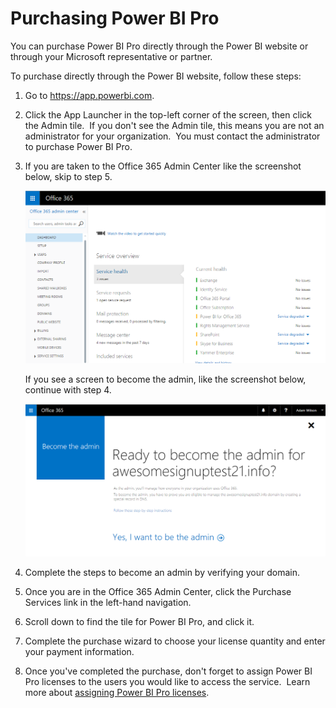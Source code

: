 ﻿<properties 
   pageTitle="Purchasing Power BI Pro"
   description="Purchasing Power BI Pro"
   services="powerbi" 
   documentationCenter="" 
   authors="guyinacube" 
   manager="mblythe" 
   editor=""
   tags=""/>
 
<tags
   ms.service="powerbi"
   ms.devlang="NA"
   ms.topic="article"
   ms.tgt_pltfrm="NA"
   ms.workload="powerbi"
   ms.date="10/15/2015"
   ms.author="asaxton"/>
   
# Purchasing Power BI Pro  

You can purchase Power BI Pro directly through the Power BI website or through your Microsoft representative or partner.

To purchase directly through the Power BI website, follow these steps:

1.  Go to https://app.powerbi.com.

2.  Click the App Launcher in the top-left corner of the screen, then click the Admin tile.  If you don't see the Admin tile, this means you are not an administrator for your organization.  You must contact the administrator to purchase Power BI Pro.

3.  If you are taken to the Office 365 Admin Center like the screenshot below, skip to step 5.

    ![](media/powerbi-admin-purchasing-power-bi-pro/admincenter.png)

    If you see a screen to become the admin, like the screenshot below, continue with step 4.

    ![](media/powerbi-admin-purchasing-power-bi-pro/becomeadmin.png)

4.  Complete the steps to become an admin by verifying your domain.

5.  Once you are in the Office 365 Admin Center, click the Purchase Services link in the left-hand navigation.

6.  Scroll down to find the tile for Power BI Pro, and click it.

7.  Complete the purchase wizard to choose your license quantity and enter your payment information.

8.  Once you've completed the purchase, don't forget to assign Power BI Pro licenses to the users you would like to access the service.  Learn more about [assigning Power BI Pro licenses](https://support.office.com/article/Assign-or-unassign-licenses-for-Office-365-for-business-997596b5-4173-4627-b915-36abac6786dc).  